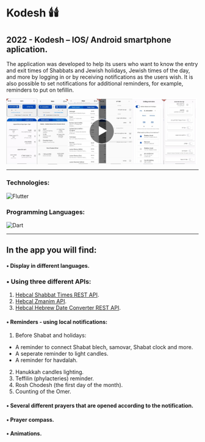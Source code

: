 # Kodesh :candle::candle:

## 2022 - Kodesh – IOS/ Android smartphone aplication.

The application was developed to help its users who want to know the entry and exit times of Shabbats and Jewish holidays, Jewish times of the day, and more by logging in or by receiving notifications as the users wish.
It is also possible to set notifications for additional reminders, for example, reminders to put on tefillin.

<a href='https://vimeo.com/790796748'>
  <img align="center"  alt="Watch the video" width="500px" src="./readmeAssets/kodesh.png" />
</a>

---

### Technologies:

<div>
  <img alt="Flutter" src="https://img.shields.io/badge/Flutter-00579c?style=for-the-badge&logo=flutter&logoColor=white" />
</div>

### Programming Languages:

<div>
  <img alt="Dart" src="https://img.shields.io/badge/Dart-00579c?style=for-the-badge&logo=dart&logoColor=white" />
</div>

---

## In the app you will find:

#### • Display in different languages.

### • Using three different APIs:

1. [Hebcal Shabbat Times REST API](https://www.hebcal.com/home/197/shabbat-times-rest-api).
2. [Hebcal Zmanim API](https://www.hebcal.com/home/1663/zmanim-halachic-times-api).
3. [Hebcal Hebrew Date Converter REST API](https://www.hebcal.com/home/219/hebrew-date-converter-rest-api).

#### • Reminders - using local notifications:

1. Before Shabat and holidays:

- A reminder to connect Shabat blech, samovar, Shabat clock and more.
- A seperate reminder to light candles.
- A reminder for havdalah.

2. Hanukkah candles lighting.
3. Teffilin (phylacteries) reminder.
4. Rosh Chodesh (the first day of the month).
5. Counting of the Omer.

#### • Several different prayers that are opened according to the notification.

#### • Prayer compass.

#### • Animations.
